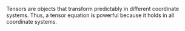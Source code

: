 Tensors are objects that transform predictably in different coordinate systems. Thus, a tensor equation is powerful because it holds in all coordinate systems. 